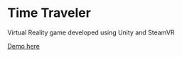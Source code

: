 # Time Traveler

Virtual Reality game developed using Unity and SteamVR

[Demo here](https://www.youtube.com/watch?v=bCkdsOooKfc)
